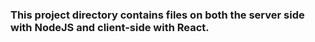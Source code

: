 ### This project directory contains files on both the server side with NodeJS and client-side with React.